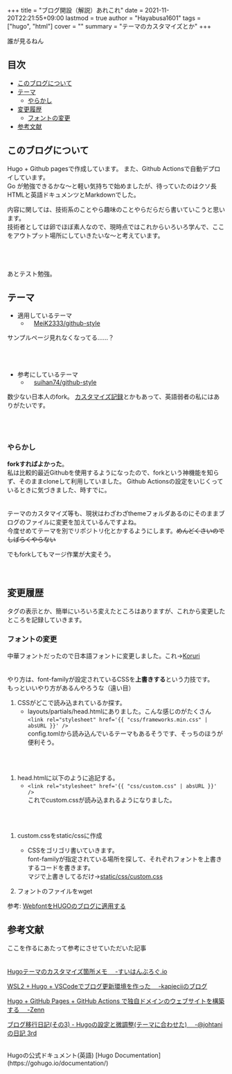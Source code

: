 +++
title = "ブログ開設（解説）あれこれ"
date = 2021-11-20T22:21:55+09:00
lastmod = true
author = "Hayabusa1601"
tags = ["hugo", "html"]
cover = ""
summary = "テーマのカスタマイズとか"
+++

誰が見るねん

## 目次 <!-- omit in toc -->
- [このブログについて](#このブログについて)
- [テーマ](#テーマ)
  - [やらかし](#やらかし)
- [変更履歴](#変更履歴)
  - [フォントの変更](#フォントの変更)
- [参考文献](#参考文献)


## このブログについて

Hugo + Github pagesで作成しています。 また、Github Actionsで自動デプロイしています。  
Go が勉強できるかな～と軽い気持ちで始めましたが、待っていたのはクソ長HTMLと英語ドキュメンツとMarkdownでした。
  
内容に関しては、技術系のことやら趣味のことやらだらだら書いていこうと思います。  
技術者としては卵でほぼ素人なので、現時点ではこれからいろいろ学んで、ここをアウトプット場所にしていきたいな～と考えています。  
<br />  
<br />  
あとテスト勉強。

## テーマ

-  適用しているテーマ 
   -  &emsp;[MeiK2333/github-style](https://github.com/MeiK2333/github-style)  

サンプルページ見れなくなってる……？  
<br />  
<br />  

-  参考にしているテーマ 
   -  &emsp;[suihan74/github-style](https://github.com/suihan74/github-style)  

数少ない日本人のfork。
[カスタマイズ記録](https://suihan74.github.io/posts/2019/12_26_00_theme_customize/)とかもあって、英語弱者の私にはありがたいです。  
<br />  
<br />  

### やらかし  
**forkすればよかった**。  
私は比較的最近Githubを使用するようになったので、forkという神機能を知らず、そのままcloneして利用していました。
Github Actionsの設定をいじくっているときに気づきました、時すでに。  
<br />  
テーマのカスタマイズ等も、現状はわざわざthemeフォルダあるのにそのままブログのファイルに変更を加えているんですよね。  
今度せめてテーマを別でリポジトリ化とかするようにします。~~めんどくさいのでしばらくやらない~~
<br />  

でもforkしてもマージ作業が大変そう。
<br />  
<br />  

## 変更履歴
タグの表示とか、簡単にいろいろ変えたところはありますが、これから変更したところを記録していきます。

### フォントの変更
中華フォントだったので日本語フォントに変更しました。これ→[Koruri](https://koruri.github.io)  
<br />  
やり方は、font-familyが設定されているCSSを**上書きする**という力技です。  
もっといいやり方があるんやろうな（遠い目）
<br />  

1.  CSSがどこで読み込まれているか探す。  
    -  layouts/partials/head.htmlにありました。こんな感じのがたくさん  
    `<link rel="stylesheet" href='{{ "css/frameworks.min.css" | absURL }}' />`  
    config.tomlから読み込んでいるテーマもあるそうです、そっちのほうが便利そう。   
<br />   
<br />   

1.  head.htmlに以下のように追記する。  
    -  `<link rel="stylesheet" href='{{ "css/custom.css" | absURL }}' />`  
    これでcustom.cssが読み込まれるようになりました。  
<br />  
<br />  

1.  custom.cssをstatic/cssに作成  
      -  CSSをゴリゴリ書いていきます。  
    font-familyが指定されている場所を探して、それぞれフォントを上書きするコードを書きます。  
    マジで上書きしてるだけ→[static/css/custom.css](https://github.com/Hayabusa1601/hugo-blog/tree/main/static/css/custom.css) 

1.  フォントのファイルをwget


参考:  [WebfontをHUGOのブログに適用する](https://kasu-kasu.ga/post/enable-web-font/)
   



## 参考文献 
ここを作るにあたって参考にさせていただいた記事   
<br />  
[Hugoテーマのカスタマイズ箇所メモ &emsp;-すいはんぶろぐ.io](https://suihan74.github.io/posts/2019/12_26_00_theme_customize/)  

[WSL2 + Hugo + VSCodeでブログ更新環境を作った &emsp;-kapieciiのブログ](https://blog.kapiecii.com/posts/2020/04/20/wsl2-hugo-vscode/)  

[Hugo + GitHub Pages + GitHub Actions で独自ドメインのウェブサイトを構築する &emsp;-Zenn](https://zenn.dev/nikaera/articles/hugo-github-actions-for-github-pages)  

[ブログ移行日記(その3) - Hugoの設定と微調整(テーマに合わせた) &emsp;-@johtaniの日記 3rd](https://blog.johtani.info/blog/2020/01/24/setting-hugo/)  

<br />  
Hugoの公式ドキュメント(英語)  
[Hugo Documentation](https://gohugo.io/documentation/)  
